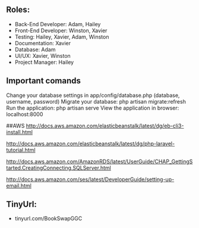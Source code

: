 ## Roles:
* Back-End Developer: Adam, Hailey
* Front-End Developer: Winston, Xavier
* Testing: Hailey, Xavier, Adam, Winston
* Documentation: Xavier
* Database: Adam
* UI/UX: Xavier, Winston
* Project Manager: Hailey

## Important comands
Change your database settings in app/config/database.php (database, username, password)
Migrate your database: php artisan migrate:refresh
Run the application: php artisan serve
View the application in browser: localhost:8000

##AWS
http://docs.aws.amazon.com/elasticbeanstalk/latest/dg/eb-cli3-install.html

http://docs.aws.amazon.com/elasticbeanstalk/latest/dg/php-laravel-tutorial.html

http://docs.aws.amazon.com/AmazonRDS/latest/UserGuide/CHAP_GettingStarted.CreatingConnecting.SQLServer.html

http://docs.aws.amazon.com/ses/latest/DeveloperGuide/setting-up-email.html


## TinyUrl:
* tinyurl.com/BookSwapGGC
